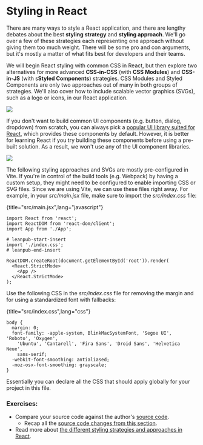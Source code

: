 # Styling in React

There are many ways to style a React application, and there are lengthy debates about the best **styling strategy** and **styling approach**. We'll go over a few of these strategies each representing one approach without giving them too much weight. There will be some pro and con arguments, but it's mostly a matter of what fits best for developers and their teams.

We will begin React styling with common CSS in React, but then explore two alternatives for more advanced **CSS-in-CSS** (with **CSS Modules**) and **CSS-in-JS** (with s**Styled Components**) strategies. CSS Modules and Styled Components are only two approaches out of many in both groups of strategies. We'll also cover how to include scalable vector graphics (SVGs), such as a logo or icons, in our React application.

![](images/css-style-strategies.png)

If you don't want to build common UI components (e.g. button, dialog, dropdown) from scratch, you can always pick a [popular UI library suited for React](https://www.robinwieruch.de/react-libraries/), which provides these components by default. However, it is better for learning React if you try building these components before using a pre-built solution. As a result, we won't use any of the UI component libraries.

![](images/ui-library.png)

The following styling approaches and SVGs are mostly pre-configured in Vite. If you're in control of the build tools (e.g. Webpack) by having a custom setup, they might need to be configured to enable importing CSS or SVG files. Since we are using Vite, we can use these files right away. For example, in your *src/main.jsx* file, make sure to import the *src/index.css* file:

{title="src/main.jsx",lang="javascript"}
~~~~~~~
import React from 'react';
import ReactDOM from 'react-dom/client';
import App from './App';

# leanpub-start-insert
import './index.css';
# leanpub-end-insert

ReactDOM.createRoot(document.getElementById('root')).render(
  <React.StrictMode>
    <App />
  </React.StrictMode>
);
~~~~~~~

Use the following CSS in the *src/index.css* file for removing the margin and for using a standardized font with fallbacks:

{title="src/index.css",lang="css"}
~~~~~~~
body {
  margin: 0;
  font-family: -apple-system, BlinkMacSystemFont, 'Segoe UI', 'Roboto', 'Oxygen',
    'Ubuntu', 'Cantarell', 'Fira Sans', 'Droid Sans', 'Helvetica Neue',
    sans-serif;
  -webkit-font-smoothing: antialiased;
  -moz-osx-font-smoothing: grayscale;
}
~~~~~~~

Essentially you can declare all the CSS that should apply globally for your project in this file.

### Exercises:

* Compare your source code against the author's [source code](https://bit.ly/3xLnIXI).
  * Recap all the [source code changes from this section](https://bit.ly/3f2gJ5U).
* Read more about [the different styling strategies and approaches in React](https://www.robinwieruch.de/react-css-styling/).

